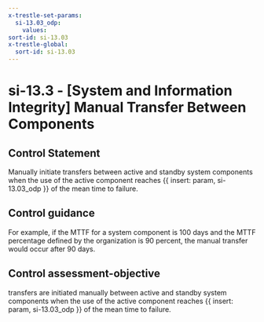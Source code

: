 ```yaml
---
x-trestle-set-params:
  si-13.03_odp:
    values:
sort-id: si-13.03
x-trestle-global:
  sort-id: si-13.03
---
```


# si-13.3 - \[System and Information Integrity\] Manual Transfer Between Components

## Control Statement

Manually initiate transfers between active and standby system components when the use of the active component reaches {{ insert: param, si-13.03_odp }} of the mean time to failure.

## Control guidance

For example, if the MTTF for a system component is 100 days and the MTTF percentage defined by the organization is 90 percent, the manual transfer would occur after 90 days.

## Control assessment-objective

transfers are initiated manually between active and standby system components when the use of the active component reaches {{ insert: param, si-13.03_odp }} of the mean time to failure.
